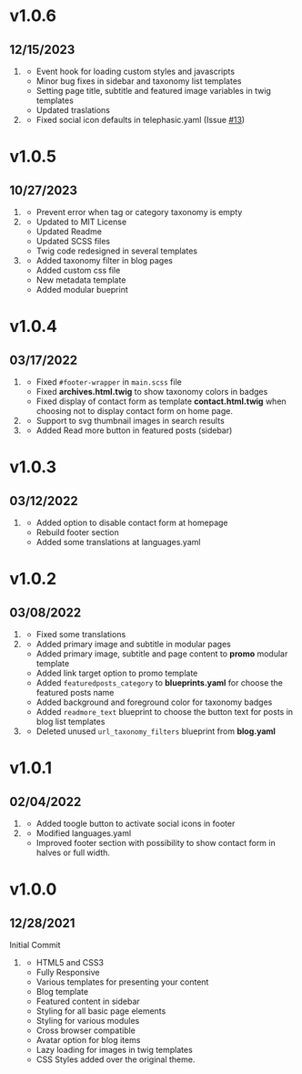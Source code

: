 # v1.0.6
## 12/15/2023

1. [](#improved)
    * Event hook for loading custom styles and javascripts
    * Minor bug fixes in sidebar and taxonomy list templates
    * Setting page title, subtitle and featured image variables in twig templates
    * Updated traslations
2. [](#bugfix)
    * Fixed social icon defaults in telephasic.yaml (Issue [#13](https://github.com/pmoreno-rodriguez/grav-theme-telephasic/issues/13))
   
# v1.0.5
## 10/27/2023

1. [](#bugfix)
    * Prevent error when tag or category taxonomy is empty
2. [](#improved)
    * Updated to MIT License
    * Updated Readme
    * Updated SCSS files
    * Twig code redesigned in several templates
3. [](#new)
    * Added taxonomy filter in blog pages
    * Added custom css file
    * New metadata template
    * Added modular bueprint

# v1.0.4
## 03/17/2022

1. [](#bugfix)
    * Fixed `#footer-wrapper` in `main.scss` file
    * Fixed **archives.html.twig** to show taxonomy colors in badges
    * Fixed display of contact form as template **contact.html.twig** when choosing not to display contact form on home page. 
2. [](#improved)
    * Support to svg thumbnail images in search results
3. [](#new)
    * Added Read more button in featured posts (sidebar)
    
# v1.0.3
## 03/12/2022

1. [](#improved)
    * Added option to disable contact form at homepage
    * Rebuild footer section
    * Added some translations at languages.yaml

# v1.0.2
## 03/08/2022

1. [](#bugfix)
    * Fixed some translations
2. [](#new)
    * Added primary image and subtitle in modular pages
    * Added primary image, subtitle and page content to **promo** modular template
    * Added link target option to promo template
    * Added `featuredposts_category` to **blueprints.yaml** for choose the featured posts name
    * Added background and foreground color for taxonomy badges
    * Added `readmore_text` blueprint to choose the button text for posts in blog list templates
3. [](#improved)
    * Deleted unused `url_taxonomy_filters` blueprint from **blog.yaml**

# v1.0.1
## 02/04/2022

1. [](#new)
    * Added toogle button to activate social icons in footer
2. [](#improved)
    * Modified languages.yaml
    * Improved footer section with possibility to show contact form in halves or full width.

# v1.0.0
## 12/28/2021

Initial Commit

1. [](#new)
    * HTML5 and CSS3
    * Fully Responsive
    * Various templates for presenting your content
    * Blog template
    * Featured content in sidebar
    * Styling for all basic page elements
    * Styling for various modules
    * Cross browser compatible
    * Avatar option for blog items
    * Lazy loading for images in twig templates
    * CSS Styles added over the original theme. 
